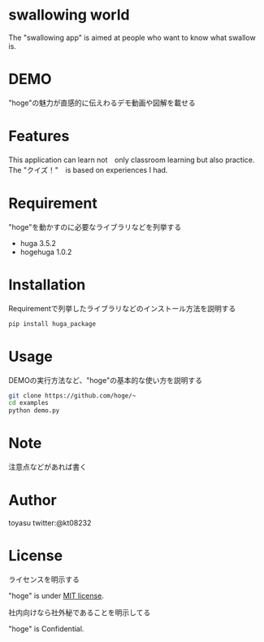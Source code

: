 # swallowing world
 
The "swallowing app" is aimed at people who want to know what swallow is.


 
# DEMO
 
"hoge"の魅力が直感的に伝えわるデモ動画や図解を載せる
 
# Features
 
 This application can learn not　only classroom learning but also practice.
 The "クイズ！"　is based on experiences I had.
 
# Requirement
 
"hoge"を動かすのに必要なライブラリなどを列挙する
 
* huga 3.5.2
* hogehuga 1.0.2
 
# Installation
 
Requirementで列挙したライブラリなどのインストール方法を説明する
 
```bash
pip install huga_package
```
 
# Usage
 
DEMOの実行方法など、"hoge"の基本的な使い方を説明する
 
```bash
git clone https://github.com/hoge/~
cd examples
python demo.py
```
 
# Note
 
注意点などがあれば書く
 
# Author
 toyasu
 twitter:@kt08232
 
# License
ライセンスを明示する
 
"hoge" is under [MIT license](https://en.wikipedia.org/wiki/MIT_License).
 
社内向けなら社外秘であることを明示してる
 
"hoge" is Confidential.
